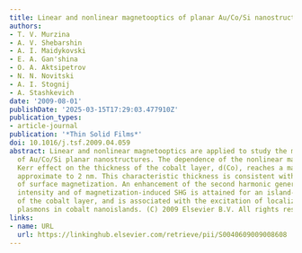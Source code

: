 ```yaml
---
title: Linear and nonlinear magnetooptics of planar Au/Co/Si nanostructures
authors:
- T. V. Murzina
- A. V. Shebarshin
- A. I. Maidykovski
- E. A. Gan'shina
- O. A. Aktsipetrov
- N. N. Novitski
- A. I. Stognij
- A. Stashkevich
date: '2009-08-01'
publishDate: '2025-03-15T17:29:03.477910Z'
publication_types:
- article-journal
publication: '*Thin Solid Films*'
doi: 10.1016/j.tsf.2009.04.059
abstract: Linear and nonlinear magnetooptics are applied to study the magnetic properties
  of Au/Co/Si planar nanostructures. The dependence of the nonlinear magneto-optical
  Kerr effect on the thickness of the cobalt layer, d(Co), reaches a maximum at d(Co)
  approximate to 2 nm. This characteristic thickness is consistent with the formation
  of surface magnetization. An enhancement of the second harmonic generation (SHG)
  intensity and of magnetization-induced SHG is attained for an island-like structure
  of the cobalt layer, and is associated with the excitation of localized surface
  plasmons in cobalt nanoislands. (C) 2009 Elsevier B.V. All rights reserved.
links:
- name: URL
  url: https://linkinghub.elsevier.com/retrieve/pii/S0040609009008608
---
```

